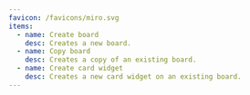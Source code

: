 ```yaml
---
favicon: /favicons/miro.svg
items:
  - name: Create board
    desc: Creates a new board.
  - name: Copy board
    desc: Creates a copy of an existing board.
  - name: Create card widget
    desc: Creates a new card widget on an existing board.
---
```


<script setup>
  import CustomListing from '../../components/CustomListing.vue'
</script>

<CustomListing />
